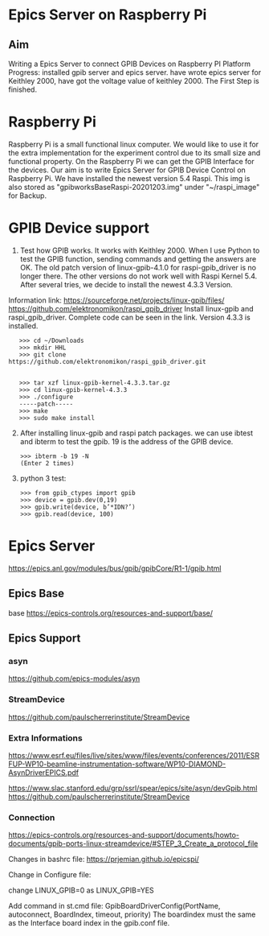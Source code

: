 # Epics Server on Raspberry Pi

## Aim
Writing a Epics Server to connect GPIB Devices on Raspberry PI Platform 
Progress: installed gpib server and epics server.  have wrote epics server for Keithley 2000, have got the voltage value of keithley 2000. The First Step is finished.

# Raspberry Pi
Raspberry Pi is a small functional linux computer. We would like to use it for the extra implementation for the experiment control due to its small size and functional property. On the Raspberry Pi we can get the GPIB Interface for the devices. Our aim is to write Epics Server for GPIB Device Control on Raspberry Pi. We have installed the newest version 5.4 Raspi. This img is also stored as "gpibworksBaseRaspi-20201203.img" under "~/raspi_image" for Backup.
   
# GPIB Device support
1. Test how GPIB works. It works with Keithley 2000. When I use Python to test the GPIB function, sending commands and getting the answers are OK. The old patch version of linux-gpib-4.1.0 for raspi-gpib_driver is no longer there. The other versions do not work well with Raspi Kernel 5.4. After several tries, we decide to install the newest 4.3.3 Version. 

Information link:
https://sourceforge.net/projects/linux-gpib/files/
https://github.com/elektronomikon/raspi_gpib_driver
Install linux-gpib and raspi_gpib_driver. Complete code can be seen in the link. Version 4.3.3 is installed. 
      
       >>> cd ~/Downloads
       >>> mkdir HHL
       >>> git clone https://github.com/elektronomikon/raspi_gpib_driver.git


       >>> tar xzf linux-gpib-kernel-4.3.3.tar.gz
       >>> cd linux-gpib-kernel-4.3.3
       >>> ./configure
       -----patch-----
       >>> make 
       >>> sudo make install
       
2. After installing linux-gpib and raspi patch packages. we can use ibtest and ibterm to test the gpib. 19 is the address of the GPIB device. 
       
       >>> ibterm -b 19 -N
       (Enter 2 times)
       
       
3. python 3 test:

       >>> from gpib_ctypes import gpib
       >>> device = gpib.dev(0,19)
       >>> gpib.write(device, b’*IDN?’)
       >>> gpib.read(device, 100)
      
# Epics Server 

https://epics.anl.gov/modules/bus/gpib/gpibCore/R1-1/gpib.html

## Epics Base 
base <https://epics-controls.org/resources-and-support/base/>

## Epics Support 
### asyn 

<https://github.com/epics-modules/asyn>


### StreamDevice 

https://github.com/paulscherrerinstitute/StreamDevice

### Extra Informations
   https://www.esrf.eu/files/live/sites/www/files/events/conferences/2011/ESRFUP-WP10-beamline-instrumentation-software/WP10-DIAMOND-AsynDriverEPICS.pdf
   
   https://www.slac.stanford.edu/grp/ssrl/spear/epics/site/asyn/devGpib.html
https://github.com/paulscherrerinstitute/StreamDevice
      
### Connection 

https://epics-controls.org/resources-and-support/documents/howto-documents/gpib-ports-linux-streamdevice/#STEP_3_Create_a_protocol_file

Changes in bashrc file: 
https://prjemian.github.io/epicspi/


Change in Configure file:

change LINUX_GPIB=0 as LINUX_GPIB=YES

Add command in st.cmd file: GpibBoardDriverConfig(PortName, autoconnect, BoardIndex, timeout, priority) 
The boardindex must the same as the Interface board index in the gpib.conf file.

